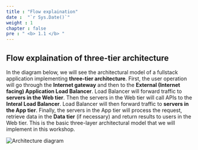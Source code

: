 ```yaml
---
title : "Flow explaination"
date :  "`r Sys.Date()`" 
weight : 1 
chapter : false
pre : " <b> 1.1 </b> "
---
```

## Flow explaination of three-tier architecture

In the diagram below, we will see the architectural model of a fullstack application implementing **three-tier architecture**. First, the user operation will go through the **Internet gateway** and then to the **External (Internet facing) Application Load Balancer**. Load Balancer will forward traffic to **servers in the Web tier**. Then the servers in the Web tier will call APIs to the **Interal Load Balancer**. Load Balancer will then forward traffic to **servers in the App tier**. Finally, the servers in the App tier will process the request, retrieve data in the **Data tier** (if necessary) and return results to users in the Web tier. This is the basic three-layer architectural model that we will implement in this workshop.

![Architecture diagram](/workshop01-AWS-FCJ-2024/images/1-Introduce/workshop01-white.png?width=60pc)